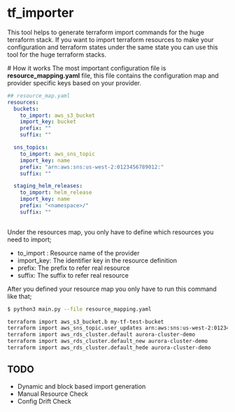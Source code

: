 # tf_importer

This tool helps to generate terraform import commands for the huge terraform stack. If you want to import terraform resources to make your configuration and terraform states under the same state you can use this tool for the huge terraform stacks.

# How it works 
The most important configuration file is <b>resource_mapping.yaml</b> file, this file contains the configuration map and provider specific keys based on your provider.

```yaml
## resource_map.yaml
resources:
  buckets:
    to_import: aws_s3_bucket
    import_key: bucket
    prefix: ""
    suffix: ""

  sns_topics:
    to_import: aws_sns_topic
    import_key: name
    prefix: "arn:aws:sns:us-west-2:0123456789012:"
    suffix: ""

  staging_helm_releases:
    to_import: helm_release
    import_key: name
    prefix: "<namespace>/"
    suffix: ""
  
```
Under the resources map, you only have to define which resources you need to import;

* to_import : Resource name of the provider
* import_key: The identifier key in the resource definition
* prefix: The prefix to refer real resource
* suffix: The suffix to refer real resource

After you defined your resource map you only have to run this command like that;


```sh
$ python3 main.py --file resource_mapping.yaml

terraform import aws_s3_bucket.b my-tf-test-bucket
terraform import aws_sns_topic.user_updates arn:aws:sns:us-west-2:0123456789012:user-updates-topic
terraform import aws_rds_cluster.default aurora-cluster-demo
terraform import aws_rds_cluster.default_new aurora-cluster-demo
terraform import aws_rds_cluster.default_hede aurora-cluster-demo
```

## TODO

- Dynamic and block based import generation
- Manual Resource Check
- Config Drift Check
